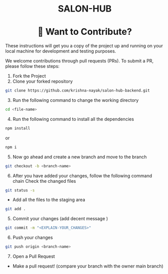 <h1 align="center" font-size="10">SALON-HUB </h1>

<div align="center"><h1>💈 Want to Contribute?</h1></div>

These instructions will get you a copy of the project up and running on your local machine for development and testing purposes.</br>

We welcome contributions through pull requests (PRs). To submit a PR, please follow these steps:

1. Fork the Project
2. Clone your forked repository

```sh
git clone https://github.com/krishna-nayak/salon-hub-backend.git
```

3. Run the following command to change the working directory

```sh
cd <file-name>
```

4. Run the following command to install all the dependencies

```sh
npm install
```

or

```sh
npm i
```

5. Now go ahead and create a new branch and move to the branch

```sh
git checkout -b <branch-name>
```

6. After you have added your changes, follow the following command chain
   Check the changed files

```sh
git status -s
```

- Add all the files to the staging area

```sh
git add .
```

5. Commit your changes (add decent message )

```sh
git commit -m "<EXPLAIN-YOUR_CHANGES>"
```

6. Push your changes

```sh
git push origin <branch-name>
```

7. Open a Pull Request

- Make a pull request! (compare your branch with the owner main branch)
